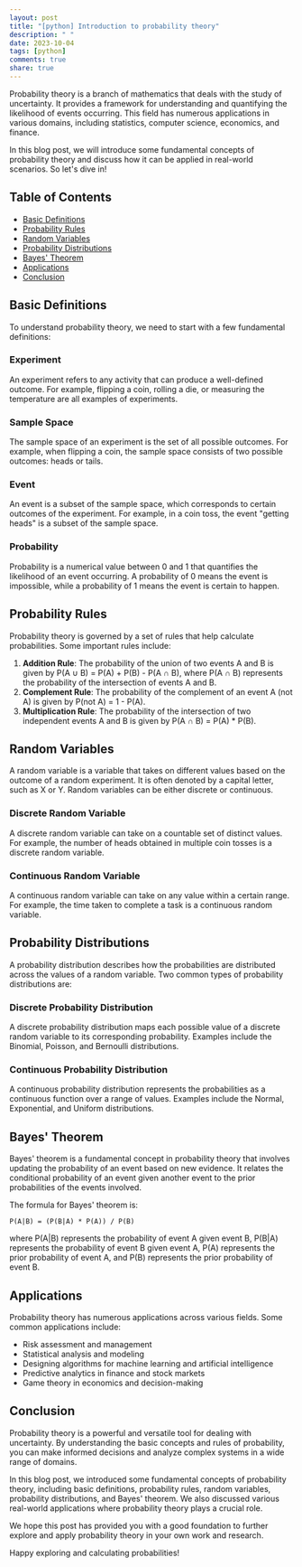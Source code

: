 ```yaml
---
layout: post
title: "[python] Introduction to probability theory"
description: " "
date: 2023-10-04
tags: [python]
comments: true
share: true
---
```


Probability theory is a branch of mathematics that deals with the study of uncertainty. It provides a framework for understanding and quantifying the likelihood of events occurring. This field has numerous applications in various domains, including statistics, computer science, economics, and finance.

In this blog post, we will introduce some fundamental concepts of probability theory and discuss how it can be applied in real-world scenarios. So let's dive in!

## Table of Contents
- [Basic Definitions](#basic-definitions)
- [Probability Rules](#probability-rules)
- [Random Variables](#random-variables)
- [Probability Distributions](#probability-distributions)
- [Bayes' Theorem](#bayes-theorem)
- [Applications](#applications)
- [Conclusion](#conclusion)

## Basic Definitions

To understand probability theory, we need to start with a few fundamental definitions:

### Experiment
An experiment refers to any activity that can produce a well-defined outcome. For example, flipping a coin, rolling a die, or measuring the temperature are all examples of experiments.

### Sample Space
The sample space of an experiment is the set of all possible outcomes. For example, when flipping a coin, the sample space consists of two possible outcomes: heads or tails.

### Event
An event is a subset of the sample space, which corresponds to certain outcomes of the experiment. For example, in a coin toss, the event "getting heads" is a subset of the sample space.

### Probability
Probability is a numerical value between 0 and 1 that quantifies the likelihood of an event occurring. A probability of 0 means the event is impossible, while a probability of 1 means the event is certain to happen.

## Probability Rules

Probability theory is governed by a set of rules that help calculate probabilities. Some important rules include:

1. **Addition Rule**: The probability of the union of two events A and B is given by P(A ∪ B) = P(A) + P(B) - P(A ∩ B), where P(A ∩ B) represents the probability of the intersection of events A and B.
2. **Complement Rule**: The probability of the complement of an event A (not A) is given by P(not A) = 1 - P(A).
3. **Multiplication Rule**: The probability of the intersection of two independent events A and B is given by P(A ∩ B) = P(A) * P(B).

## Random Variables

A random variable is a variable that takes on different values based on the outcome of a random experiment. It is often denoted by a capital letter, such as X or Y. Random variables can be either discrete or continuous.

### Discrete Random Variable
A discrete random variable can take on a countable set of distinct values. For example, the number of heads obtained in multiple coin tosses is a discrete random variable.

### Continuous Random Variable
A continuous random variable can take on any value within a certain range. For example, the time taken to complete a task is a continuous random variable.

## Probability Distributions

A probability distribution describes how the probabilities are distributed across the values of a random variable. Two common types of probability distributions are:

### Discrete Probability Distribution
A discrete probability distribution maps each possible value of a discrete random variable to its corresponding probability. Examples include the Binomial, Poisson, and Bernoulli distributions.

### Continuous Probability Distribution
A continuous probability distribution represents the probabilities as a continuous function over a range of values. Examples include the Normal, Exponential, and Uniform distributions.

## Bayes' Theorem

Bayes' theorem is a fundamental concept in probability theory that involves updating the probability of an event based on new evidence. It relates the conditional probability of an event given another event to the prior probabilities of the events involved.

The formula for Bayes' theorem is:

```
P(A|B) = (P(B|A) * P(A)) / P(B)
```

where P(A|B) represents the probability of event A given event B, P(B|A) represents the probability of event B given event A, P(A) represents the prior probability of event A, and P(B) represents the prior probability of event B.

## Applications

Probability theory has numerous applications across various fields. Some common applications include:

- Risk assessment and management
- Statistical analysis and modeling
- Designing algorithms for machine learning and artificial intelligence
- Predictive analytics in finance and stock markets
- Game theory in economics and decision-making

## Conclusion

Probability theory is a powerful and versatile tool for dealing with uncertainty. By understanding the basic concepts and rules of probability, you can make informed decisions and analyze complex systems in a wide range of domains.

In this blog post, we introduced some fundamental concepts of probability theory, including basic definitions, probability rules, random variables, probability distributions, and Bayes' theorem. We also discussed various real-world applications where probability theory plays a crucial role.

We hope this post has provided you with a good foundation to further explore and apply probability theory in your own work and research.

Happy exploring and calculating probabilities!